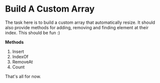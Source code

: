 # Build A Custom Array

The task here is to build a custom array that automatically resize. It should
also provide methods for adding, removing and finding element at their index. This should be fun :)

**Methods**

1. Insert
2. IndexOf
3. RemoveAt
4. Count


That's all for now.